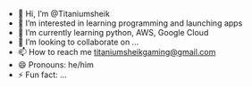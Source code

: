 - 👋 Hi, I’m @Titaniumsheik
- 👀 I’m interested in learning programming and launching apps
- 🌱 I’m currently learning python, AWS, Google Cloud
- 💞️ I’m looking to collaborate on ...
- 📫 How to reach me titaniumsheikgaming@gmail.com
- 😄 Pronouns: he/him
- ⚡ Fun fact: ...

<!---
Titaniumsheik/Titaniumsheik is a ✨ special ✨ repository because its `README.md` (this file) appears on your GitHub profile.
You can click the Preview link to take a look at your changes.
--->
